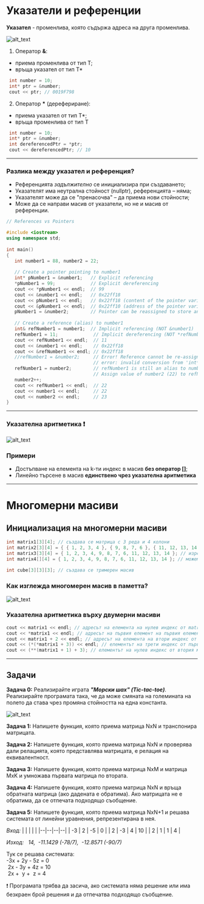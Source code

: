 # Указатели и референции

**Указател** - променлива, която съдържа адреса на друга променлива.  

![alt_text](https://i.ibb.co/xgDQ6gy/Pointer.png)

1. Оператор **&**:
- приема променлива от тип Т;
- връща указател от тип T*
 
```c++
 int number = 10;
 int* ptr = &number;
 cout << ptr; // 0019F798
``` 

2. Оператор **\*** (дерефериране):
- приема указaтел от тип Т*;
- връща променлива от тип Т

```c++
 int number = 10;
 int* ptr = &number;
 int dereferencedPtr = *ptr; 
 cout << dereferencedPtr; // 10
```

---

### Разлика между указател и референция?

- Референцията *задължително* се инициализира при създаването;
- Указателят има неутрална стойност (nullptr), референцията – няма;
- Указателят може да се "пренасочва" – да приема нови стойности;
- Може да се направи масив от указатели, но не и масив от референции.

```c++
// References vs Pointers

#include <iostream>
using namespace std;
 
int main() 
{
   int number1 = 88, number2 = 22;
 
   // Create a pointer pointing to number1
   int* pNumber1 = &number1;   // Explicit referencing
   *pNumber1 = 99;             // Explicit dereferencing
   cout << *pNumber1 << endl;  // 99
   cout << &number1 << endl;   // 0x22ff18
   cout << pNumber1 << endl;   // 0x22ff18 (content of the pointer variable - same as above)
   cout << &pNumber1 << endl;  // 0x22ff10 (address of the pointer variable)
   pNumber1 = &number2;        // Pointer can be reassigned to store another address
 
   // Create a reference (alias) to number1
   int& refNumber1 = number1;  // Implicit referencing (NOT &number1)
   refNumber1 = 11;             // Implicit dereferencing (NOT *refNumber1)
   cout << refNumber1 << endl;  // 11
   cout << &number1 << endl;    // 0x22ff18
   cout << &refNumber1 << endl; // 0x22ff18
   //refNumber1 = &number2;     // Error! Reference cannot be re-assigned
                                // error: invalid conversion from 'int*' to 'int'
   refNumber1 = number2;        // refNumber1 is still an alias to number1.
                                // Assign value of number2 (22) to refNumber1 (and number1).
   number2++;   
   cout << refNumber1 << endl;  // 22
   cout << number1 << endl;     // 22
   cout << number2 << endl;     // 23
}
```

---

### Указателна аритметика :heavy_exclamation_mark:

![alt_text](https://i.ibb.co/B6JDb4J/Pointer-Arithmetic.png)

### Примери
- Достъпване на елемента на k-ти индекс в масив **без оператор []**;
- Линейно търсене в масив **единствено чрез указателна аритметика**

---

# Многомерни масиви

## Инициализация на многомерни масиви
```c++
int matrix1[3][4]; // създава се матрица с 3 реда и 4 колони
int matrix2[3][4] = { { 1, 2, 3, 4 }, { 9, 8, 7, 6 }, { 11, 12, 13, 14 } }; // изреждаме редовете
int matrix3[3][4] = { 1, 2, 3, 4, 9, 8, 7, 6, 11, 12, 13, 14 }; // изреждаме елементите
int matrix4[][4] = { 1, 2, 3, 4, 9, 8, 7, 6, 11, 12, 13, 14 }; // можем да изпуснем най-лявата спецификация на дължина
 
int cube[3][3][3]; // създава се тримерен масив
```
### Как изглежда многомерен масив в паметта?

![alt_text](https://i.ibb.co/09K0718/Matrix-In-Mem.png)

### Указателна аритметика върху двумерни масиви
```c++
cout << matrix1 << endl; // адресът на елемента на нулев индекс от matrix1 (масивът [1, 2, 3, 4])
cout << *matrix1 << endl; // адресът на първия елемент на първия елемент от matrix1 (1-цата от масива [1, 2, 3, 4])
cout << matrix1 + 2 << endl; // адресът на елемента на втори индекс от matrix1 (масивът [11, 12, 13, 14])
cout << (*(*matrix1 + 3)) << endl; // елементът на трети индекс от първия масив (4)
cout << (**(matrix1 + 1) + 3); // елементът на нулев индекс от втория масив, събран с 3 (12)
```

---

## Задачи
**Задача 0:** Реализирайте играта **_"Морски шах" (Tic-tac-toe)_**.  Реализирайте програмата така, че да може смяната на големината на полето да става чрез промяна стойността на една константа.  

![alt_text](https://i.ibb.co/KLP4LkX/Tic-tac-toe.jpg)  

**Задача 1:** Напишете функция, която приема матрица NxN и транспонира матрицата.  

**Задача 2:** Напишете функция, която приема матрица NxN и проверява дали релацията, която представлява матрицата, е релация на еквивалентност.  

**Задача 3:** Напишете функция, която приема матрица NxM и матрица MxK и умножава първата матрица по втората.  

**Задача 4:** Напишете функция, която приема матрица NxN и връща обратната матрица (ако дадената е обратима). Ако матрицата не е обратима, да се отпечата подходящо съобщение.  

**Задача 5:** Напишете функция, която приема матрица NxN+1 и решава системата от линейни уравнения, репрезентирана в нея.  

*Вход:*
| | | | |
|--|--|--|--|
| -3 | 2 | -5 | 0 |
| 2 | -3 | 4 | 10 |
| 2 | 1 | 1 | 4 |

*Изход: &nbsp; 14, &nbsp;-11.1429 (-78/7), &nbsp;-12.8571 (-90/7)*  

Тук се решава системата:  
-3x + 2y - 5z = 0  
&nbsp;2x - 3y + 4z = 10  
&nbsp;2x + &nbsp;y + &nbsp;z = 4  

:heavy_exclamation_mark: Програмата трябва да засича, ако системата няма решение или има безкраен брой решения и да отпечатва подходящо съобщение.
